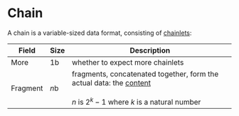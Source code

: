 # Chain

A chain is a variable-sized data format, consisting of <ins>chainlets</ins>:

Field   |Size|Description
--------|----|-----------
More    |1b  |whether to expect more chainlets
Fragment|*n*b|fragments, concatenated together, form the actual data: the <ins>content</ins><br><br>*n* is $2^{k}-1$ where *k* is a natural number
